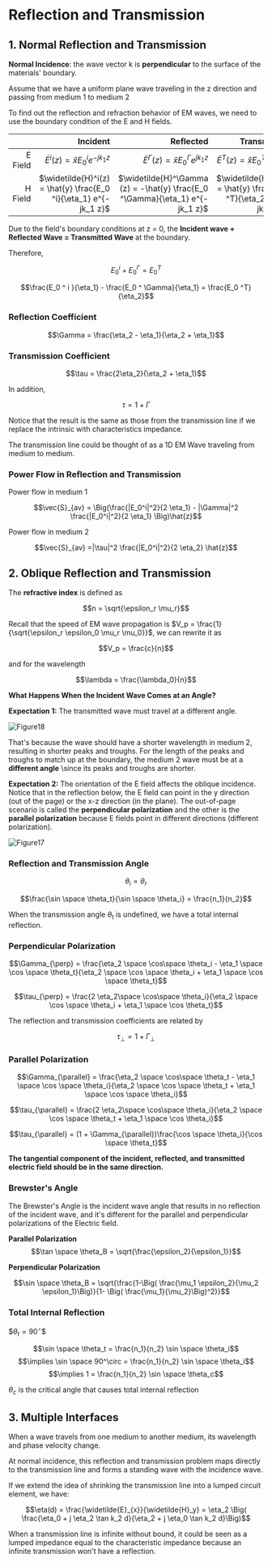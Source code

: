 # Reflection and Transmission


## 1. Normal Reflection and Transmission

**Normal Incidence**: the wave vector k is **perpendicular** to the surface of the materials' boundary. 

Assume that we have a uniform plane wave traveling in the z direction and passing from medium 1 to medium 2

To find out the reflection and refraction behavior of EM waves, we need to use the boundary condition of the E and H fields.



| | Incident | Reflected | Transmitted |
|---:| ---:|---:|---:|
| E Field | $\widetilde{E}^i(z) = \hat{x} E_0 ^i e^{-jk_1 z}$ | $\widetilde{E}^ \Gamma (z) = \hat{x} E_0 ^\Gamma e^{jk_1 z}$ | $\widetilde{E}^T(z) = \hat{x} E_0 ^T e^{-jk_2 z}$ |
| H Field | $\widetilde{H}^i(z) = \hat{y} \frac{E_0 ^i}{\eta_1} e^{-jk_1 z}$ | $\widetilde{H}^\Gamma (z) = -\hat{y} \frac{E_0 ^\Gamma}{\eta_1} e^{-jk_1 z}$ | $\widetilde{H}^i(z) = \hat{y} \frac{E_0 ^T}{\eta_2} e^{-jk_2 z}$ |

Due to the field's boundary conditions at z = 0, the **Incident wave + Reflected Wave = Transmitted Wave** at the boundary.

Therefore,

$$E_0^i + E_0 ^\Gamma = E_0 ^T$$

$$\frac{E_0 ^ i }{\eta_1} - \frac{E_0 ^ \Gamma}{\eta_1} = \frac{E_0 ^T}{\eta_2}$$

### Reflection Coefficient

$$\Gamma = \frac{\eta_2 - \eta_1}{\eta_2 + \eta_1}$$

### Transmission Coefficient

$$\tau = \frac{2\eta_2}{\eta_2 + \eta_1}$$

In addition,

$$\tau = 1 + \Gamma$$

Notice that the result is the same as those from the transmission line if we replace the intrinsic with characteristics impedance.

The transmission line could be thought of as a 1D EM Wave traveling from medium to medium.

### Power Flow in Reflection and Transmission

Power flow in medium 1

$$\vec{S}_{av} = \Big(\frac{|E_0^i|^2}{2 \eta_1} - |\Gamma|^2 \frac{|E_0^i|^2}{2 \eta_1} \Big)\hat{z}$$

Power flow in medium 2

$$\vec{S}_{av} =|\tau|^2 \frac{|E_0^i|^2}{2 \eta_2} \hat{z}$$

## 2. Oblique Reflection and Transmission

The **refractive index** is defined as

$$n = \sqrt{\epsilon_r \mu_r}$$

Recall that the speed of EM wave propagation is $V_p = \frac{1}{\sqrt{\epsilon_r \epsilon_0 \mu_r \mu_0}}$, we can rewrite it as 

$$V_p = \frac{c}{n}$$

and for the wavelength

$$\lambda = \frac{\lambda_0}{n}$$

**What Happens When the Incident Wave Comes at an Angle?**

**Expectation 1:** The transmitted wave must travel at a different angle.

![Figure18](./image/Figure18.png)

That's because the wave should have a shorter wavelength in medium 2, resulting in shorter peaks and troughs. For the length of the peaks and troughs to match up at the boundary, the medium 2 wave must be at a **different angle** \since its peaks and troughs are shorter.

**Expectation 2:** The orientation of the E field affects the oblique incidence. Notice that in the reflection below, the E field can point in the y direction (out of the page) or the x-z direction (in the plane). The out-of-page scenario is called the **perpendicular polarization** and the other is the **parallel polarization** because E fields point in different directions (different polarization).


![Figure17](./image/Figure17.png)

### Reflection and Transmission Angle

$$\theta_i = \theta_r$$

$$\frac{\sin \space \theta_t}{\sin \space \theta_i} = \frac{n_1}{n_2}$$

When the transmission angle $\theta_t$ is undefined, we have a total internal reflection.

### Perpendicular Polarization

$$\Gamma_{\perp} = \frac{\eta_2 \space \cos\space \theta_i - \eta_1 \space \cos \space \theta_t}{\eta_2 \space \cos \space \theta_i + \eta_1 \space \cos \space \theta_t}$$

$$\tau_{\perp} = \frac{2 \eta_2\space \cos\space \theta_i}{\eta_2 \space \cos \space \theta_i + \eta_1 \space \cos \theta_t}$$

The reflection and transmission coefficients are related by

$$\tau_{\perp} = 1 + \Gamma_{\perp}$$

### Parallel Polarization

$$\Gamma_{\parallel} = \frac{\eta_2 \space \cos\space \theta_t - \eta_1 \space \cos \space \theta_i}{\eta_2 \space \cos \space \theta_t + \eta_1 \space \cos \space \theta_i}$$

$$\tau_{\parallel} = \frac{2 \eta_2\space \cos\space \theta_i}{\eta_2 \space \cos \space \theta_t + \eta_1 \space \cos \theta_i}$$

$$\tau_{\parallel} = (1 + \Gamma_{\parallel})\frac{\cos \space \theta_i}{\cos \space \theta_t}$$

**The tangential component of the incident, reflected, and transmitted electric field should be in the same direction.**

### Brewster's Angle

The Brewster's Angle is the incident wave angle that results in no reflection of the incident wave, and it's different for the parallel and perpendicular polarizations of the Electric field.

**Parallel Polarization**
$$\tan \space \theta_B = \sqrt{\frac{\epsilon_2}{\epsilon_1}}$$

**Perpendicular Polarization**

$$\sin \space \theta_B = \sqrt{\frac{1-\Big( \frac{\mu_1 \epsilon_2}{\mu_2 \epsilon_1}\Big)}{1- \Big( \frac{\mu_1}{\mu_2}\Big)^2}}$$

### Total Internal Reflection

$$\theta_t = 90 ^ \circ\$$

$$\sin \space \theta_t = \frac{n_1}{n_2} \sin \space \theta_i$$
$$\implies \sin \space 90^\circ = \frac{n_1}{n_2} \sin \space \theta_i$$
$$\implies 1 = \frac{n_1}{n_2} \sin \space \theta_c$$

$\theta_c$ is the critical angle that causes total internal reflection

## 3. Multiple Interfaces

When a wave travels from one medium to another medium, its wavelength and phase velocity change.

At normal incidence, this reflection and transmission problem maps directly to the transmission line and forms a standing wave with the incidence wave.

If we extend the idea of shrinking the transmission line into a lumped circuit element, we have:

$$\eta(d) = \frac{\widetilde{E}_{x}}{\widetilde{H}_y} = \eta_2 \Big( \frac{\eta_0 + j \eta_2 \tan k_2 d}{\eta_2 + j \eta_0 \tan k_2 d}\Big)$$

When a transmission line is infinite without bound, it could be seen as a lumped impedance equal to the characteristic impedance because an infinite transmission won't have a reflection.



